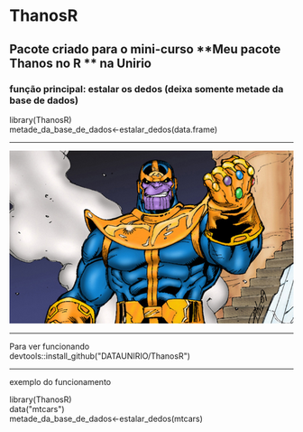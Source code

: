 # ThanosR

## Pacote criado para o mini-curso **Meu pacote Thanos no R ** na Unirio

### função principal: estalar os dedos (deixa somente metade da base de dados)


library(ThanosR)  
metade_da_base_de_dados<-estalar_dedos(data.frame)  

------------------------------------------------------------------


![](https://raw.githubusercontent.com/DATAUNIRIO/ThanosR/master/Thanos.jpg) 

------------------------------------------------------------------

Para ver funcionando  
devtools::install_github("DATAUNIRIO/ThanosR")

------------------------------------------------------------------

exemplo do funcionamento  

library(ThanosR)  
data("mtcars")  
metade_da_base_de_dados<-estalar_dedos(mtcars)  


